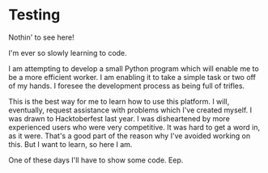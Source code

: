 # Testing
Nothin' to see here!

I'm ever so slowly learning to code.

I am attempting to develop a small Python program which will enable me to be a more efficient worker. I am enabling it to take a simple task or two off of my hands. 
I foresee the development process as being full of trifles.


This is the best way for me to learn how to use this platform. I will, eventually, request assistance with problems which I've created myself. I was drawn to Hacktoberfest last year. I was disheartened by more experienced users who were very competitive. It was hard to get a word in, as it were. That's a good part of the reason why I've avoided working on this. But I want to learn, so here I am.

One of these days I'll have to show some code. Eep.

